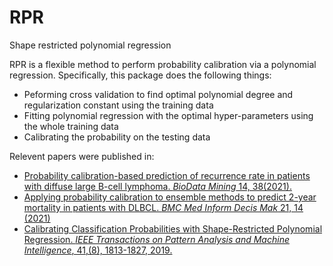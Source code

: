 # RPR
Shape restricted polynomial regression

RPR is a flexible method to perform probability calibration via a polynomial regression. Specifically, this package does the following things:
- Peforming cross validation to find optimal polynomial degree and regularization constant using the training data
- Fitting polynomial regression with the optimal hyper-parameters using the whole training data
- Calibrating the probability on the testing data

Relevent papers were published in:
- [Probability calibration-based prediction of recurrence rate in patients with diffuse large B-cell lymphoma. *BioData Mining* 14, 38(2021).](https://biodatamining.biomedcentral.com/articles/10.1186/s13040-021-00272-9)
- [Applying probability calibration to ensemble methods to predict 2-year mortality in patients with DLBCL. *BMC Med Inform Decis Mak* 21, 14 (2021)](https://bmcmedinformdecismak.biomedcentral.com/articles/10.1186/s12911-020-01354-0)
- [Calibrating Classification Probabilities with Shape-Restricted Polynomial Regression. *IEEE Transactions on Pattern Analysis and Machine Intelligence*, 41,(8), 1813-1827, 2019.](https://ieeexplore.ieee.org/document/8627976)
